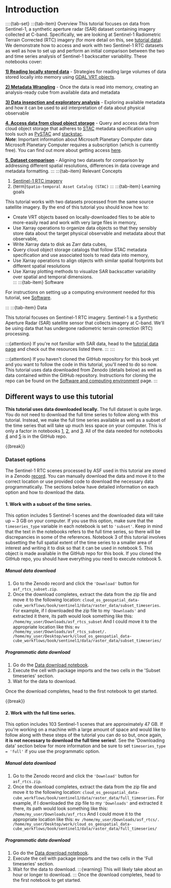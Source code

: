 # Introduction

::::{tab-set}
:::{tab-item} Overview
This tutorial focuses on data from Sentinel-1, a synthetic aperture radar (SAR) dataset containing imagery collected at C-band. Specifically, we are looking at Sentinel-1 Radiometric Terrain Corrected (RTC) imagery (for more detail on this, see [tutorial data](../background/4_tutorial_data.md)). We demonstrate how to access and work with two Sentinel-1 RTC datasets as well as how to set up and perform an initial comparison between the two and time series analysis of Sentinel-1 backscatter variability. These notebooks cover:  

**[1) Reading locally stored data](nbs/1_read_asf_data.ipynb)**
    - Strategies for reading large volumes of data stored locally into memory using [GDAL VRT objects](https://gdal.org/en/stable/drivers/raster/vrt.html).

**[2) Metadata Wrangling](nbs/2_wrangle_metadata.ipynb)**
    - Once the data is read into memory, creating an analysis-ready cube from available data and metadata

**[3) Data insepction and exploratory analysis](nbs/3_asf_exploratory_analysis.ipynb)**
    - Exploring available metadata and how it can be used to aid interpretation of data about physical observable

**[4. Access data from cloud object storage](nbs/4_read_pc_data.ipynb)**
    - Query and access data from cloud object storage that adheres to [STAC](https://stacspec.org/en) metadata specification using tools such as [PySTAC](https://pystac.readthedocs.io/) and [stackstac](https://stackstac.readthedocs.io/en/latest/).    
    ***Note***: Important information about Microsoft Planetary Computer data
    Microsoft Planetary Computer requires a subscription (which is currently free). You can find out more about getting access [here](https://planetarycomputer.developer.azure-api.net/).
    

**[5. Dataset comparison](nbs/5_comparing_s1_rtc_datasets.ipynb)**
    - Aligning two datasets for comparison by addressing different spatial resolutions, differences in data coverage and metadata formatting. 
:::
:::{tab-item} Relevant Concepts

 1. [Sentinel-1 RTC imagery](../background/4_tutorial_data.md#sentinel-1-radiometric-terrain-corrected-rtc-imagery)
 2. {term}`Spatio-temporal Asset Catalog (STAC)`
:::
:::{tab-item} Learning goals

This tutorial works with two datasets processed from the same source satellite imagery. By the end of this tutorial you should know how to:

- Create VRT objects based on locally-downloaded files to be able to more-easily read and work with very large files in memory,  
- Use Xarray operations to organize data objects so that they sensibly store data about the target physical observable and metadata about that observable,  
- Write Xarray data to disk as Zarr data cubes,  
- Query cloud object storage catalogs that follow STAC metadata specification and use associated tools to read data into memory,  
- Use Xarray operations to align objects with similar spatial footprints but different spatial resolutions
- Use Xarray plotting methods to visualize SAR backscatter variability over spatial and temporal dimensions.  
:::
:::{tab-item} Software

For instructions on setting up a computing environment needed for this tutorial, see [Software](../background/5_software.md).

:::
:::{tab-item} Data

This tutorial focuses on Sentinel-1 RTC imagery. Sentinel-1 is a Synthetic Aperture Radar (SAR) satellite sensor that collects imagery at C-band. We'll be using data that has undergone radiometric terrain correction (RTC) processing. 

:::{attention}
If you're not familiar with SAR data, head to the [tutorial data page](../background/4_tutorial_data.md) and check out the resources listed there. 
:::
::::

:::{attention} 
If you haven't cloned the GitHub repository for this book yet and you want to follow the code in this tutorial, you'll need to do so now. This tutorial uses data downloaded from Zenodo (details below) as well as data contained within the GitHub repository. Instructions for  cloning the repo can be found on the [Software and computing environment](../background/5_software.md) page.
:::

## Different ways to use this tutorial
**This tutorial uses data downloaded locally.** The full dataset is quite large. You do not need to download the full time series to follow along with this tutorial. Instead, we make the full time series available as well as a subset of the time series that will take up much less space on your computer. This is only a factor in notebooks [1](nbs/1_read_asf_data.ipynb), [2](nbs/2_wrangle_metadata.ipynb), and [3](nbs/3_asf_exploratory_analysis.ipynb). All of the data needed for notebooks [4](nbs/4_read_pc_data.ipynb) and [5](nbs/5_comparing_s1_rtc_datasets.ipynb) is in the GitHub repo. 

{{break}}

### Dataset options

The Sentinel-1 RTC scenes processed by ASF used in this tutorial are stored in a Zenodo [record](https://zenodo.org/records/15036782). You can manually download the data and move it to the correct location or use provided code to download the necessary data programmatically. The sections below have detailed information on each option and how to download the data.

#### 1. Work with a **subset** of the time series.
This option includes 5 Sentinel-1 scenes and the downloaded data will take up ~ 3 GB on your computer. If you use this option, make sure that the `timeseries_type` variable in each notebook is set to `'subset'`. Keep in mind that the text in the notebooks refers to the full time series, so there will be discrepancies in some of the references. Notebook 3 of this tutorial involves subsetting the full spatial extent of the time series to a smaller area of interest and writing it to disk so that it can be used in notebook 5. This object is made available in the GitHub repo for this book. If you cloned the GitHub repo, you should have everything you need to execute notebook 5. 

##### Manual data download

1. Go to the Zenodo record and click the `'Download'` button for `asf_rtcs_subset.zip`. 
2. Once the download completes, extract the data from the zip file and move it to the following location: `cloud_os_geospatial_data-cube_workflows/book/sentinel1/data/raster_data/subset_timeseries`.
For example, if I downloaded the zip file to my `'Downloads'` and extracted it there, its path would look something like this: 
    `/home/my_user/Downloads/asf_rtcs_subset`
And I could move it to the appropriate location like this:
    `mv /home/my_user/Downloads/asf_rtcs_subset/.  /home/my_user/Desktop/work/cloud_os_geospatial_data-cube_workflows/book/sentinel1/data/raster_data/subset_timeseries/`

##### Programmatic data download

1. Go do the [Data download notebook](nbs/download_zenodo_data_curl.ipynb).
2. Execute the cell with package imports and the two cells in the 'Subset timeseries' section.
3. Wait for the data to download. 

Once the download completes, head to the first notebook to get started.

{{break}}

#### 2. Work with the **full** time series.
This option includes 103 Sentinel-1 scenes that are approximately 47 GB. If you're working on a machine with a large amount of space and would like to follow along with these steps of the tutorial you can do so but, once again, **it is not necessary to download the full time series!**. See the 'Downloading data' section below for more information and be sure to set `timeseries_type = 'full'` if you use the programmatic option. 

##### Manual data download

1. Go to the Zenodo record and click the `'Download'` button for `asf_rtcs.zip`. 
2. Once the download completes, extract the data from the zip file and move it to the following location: `cloud_os_geospatial_data-cube_workflows/book/sentinel1/data/raster_data/full_timeseries`.
For example, if I downloaded the zip file to my `'Downloads'` and extracted it there, its path would look something like this: 
    `/home/my_user/Downloads/asf_rtcs`
And I could move it to the appropriate location like this:
    `mv /home/my_user/Downloads/asf_rtcs/.  /home/my_user/Desktop/work/cloud_os_geospatial_data-cube_workflows/book/sentinel1/data/raster_data/full_timeseries/`

##### Programmatic data download

1. Go do the [Data download notebook](nbs/download_zenodo_data_curl.ipynb).
2. Execute the cell with package imports and the two cells in the 'Full timeseries' section.
3. Wait for the data to download. 
:::{warning}
This will likely take about an hour or longer to download.
:::
Once the download completes, head to the first notebook to get started.



